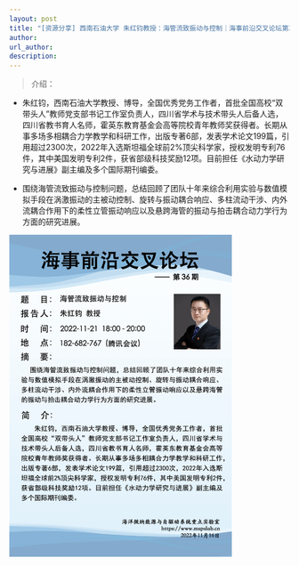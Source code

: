 ```yaml
---
layout: post
title: "[资源分享] 西南石油大学 朱红钧教授：海管流致振动与控制｜海事前沿交叉论坛第36期"
author: 
url_author: 
description: 
---
```


> 介绍：

- 朱红钧，西南石油大学教授、博导，全国优秀党务工作者，首批全国高校“双带头人”教师党支部书记工作室负责人，四川省学术与技术带头人后备人选，四川省教书育人名师，霍英东教育基金会高等院校青年教师奖获得者。长期从事多场多相耦合力学教学和科研工作，出版专著6部，发表学术论文199篇，引用超过2300次，2022年入选斯坦福全球前2%顶尖科学家，授权发明专利76件，其中美国发明专利2件，获省部级科技奖励12项。目前担任《水动力学研究与进展》副主编及多个国际期刊编委。


- 围绕海管流致振动与控制问题，总结回顾了团队十年来综合利用实验与数值模拟手段在涡激振动的主被动控制、旋转与振动耦合响应、多柱流动干涉、内外流耦合作用下的柔性立管振动响应以及悬跨海管的振动与拍击耦合动力学行为方面的研究进展。

<img src="/lab_images/blogs/sl_36.png" style="margin: 0 auto;width: 400px;margin-bottom: 30px;">

<!-- - 关注视频号，查看回放：

<img src="/videos/archive/code.png" style="margin: 0 auto;width: 400px;margin-bottom: 30px;"> -->

